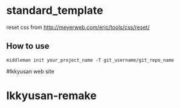 # standard_template
reset css from http://meyerweb.com/eric/tools/css/reset/

## How to use
```=shell
middleman init your_project_name -T git_username/git_repo_name
```

#Ikkyusan web site
# Ikkyusan-remake
